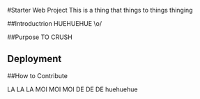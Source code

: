 #Starter Web Project
This is a thing that things to things thinging


##Introductrion
HUEHUEHUE \o/

##Purpose
TO CRUSH

## Deployment

##How to Contribute


LA LA LA
MOI MOI MOI
DE DE DE
huehuehue